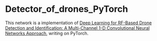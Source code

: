 # Detector_of_drones_PyTorch

This network is a implementation of [Deep Learning for RF-Based Drone Detection and
Identification: A Multi-Channel 1-D Convolutional
Neural Networks Approach](https://ieeexplore.ieee.org/document/9089657), writing on PyTorch.